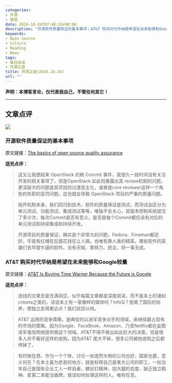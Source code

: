 ```yaml
---
categories:
- 开源
- 感悟
date: 2016-10-24T07:48:29+08:00
description: "开源软件质量保证的基本事项；AT&T 购买时代华纳是希望在未来能够和Google较量"
keywords:
- Open Source
- Culture
- Reading
- News
tags:
- 每日阅读
- 开源之道
title: 开源之道(2016.10.24)
url: ""
---
```


**声明：本博客言论，仅代表我自己，不管任何其它！**

---

## 文章点评

![](https://opensource.com/sites/default/files/styles/image-full-size/public/images/business/BIZ_OpenInnovation.png)

### 开源软件质量保证的基本事项

原文链接：[The basics of open source quality assurance](https://opensource.com/life/16/10/basics-open-source-quality-assurance)

**适兕点评：**

> 这又让我想起来 OpenStack 的刷 Commit 事件，我很久一段时间没有关注开发的相关事项了。但是OpenStack 如此则暴露出其 review机制的问题，更深层次的问题是其项目的过渡民主化，或者是core reviewer这样一个角色的失职的惩罚问题。这也就会导致 OpenStack 项目的严重的质量问题。

> 抛开机制本身，我们回归到技术。软件的质量保证是测试，而测试会区分为单元测试、功能测试、集成测试等等，唯独不会关心，其版本控制系统提交了多少次，每次Commit是否有意义，是否是每个Commit都应该有对应的单元测试和持续集成和持续开发。

> 开源项目的质量保证，确实是个非常大的问题，Fedora、Foreman都还好，毕竟有红帽在后面花钱在让人搞。也唯有靠人类的精英，哪些软件的英雄们去早就牛逼的软件。没有天赋、靠努力、民主，将一事无成。

### AT&T 购买时代华纳是希望在未来能够和Google较量

原文链接：[AT&T Is Buying Time Warner Because the Future is Google](https://www.wired.com/2016/10/att-buying-time-warner-future-google/)

**适兕点评：**

> 连线的文章总是充满洞见，似乎每篇文章都是深度阅读，而不是本土的诸如cnbeta之类的，话说本土有一家像样的媒体吗？InfoQ？脱离了国际的给养，想独立走得更远点？我们拭目以待。

> AT&T 运用的竞争策略，是典型的以进军竞争对手的领域，来继续霸占现有的市场的策略。因为Google、FaceBook、Amazon、乃至Netflix都在妄图进军电信网络提供商这个领域。AT&T不得不做出如此巨大的决策。但是很多人并不看好这样的收购，因为AT&T 尾大不掉，很多公司被他收购之后都垮掉了。

> 有时候在想，作为一个个体，讨论一些庞然大物的公司也好，国家也罢，意义何在？在本土最为悲哀的地方，就是标榜自己是某大公司的职工，一如当年自己是国有企业工人一样自豪，螺丝钉精神、抱大腿的态度、缺乏独立精神、拿第二本能当盾牌，我该如何处理这样的人。唯有叹息。
